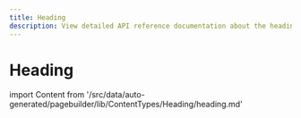 ```yaml
---
title: Heading
description: View detailed API reference documentation about the heading content type of the Page Builder component for PWA Studio storefront projects.
---
```


# Heading

<!--
The reference doc content is generated automatically from the source code.
To update this section, update the doc blocks in the source code
-->

import Content from '/src/data/auto-generated/pagebuilder/lib/ContentTypes/Heading/heading.md'

<Content />
